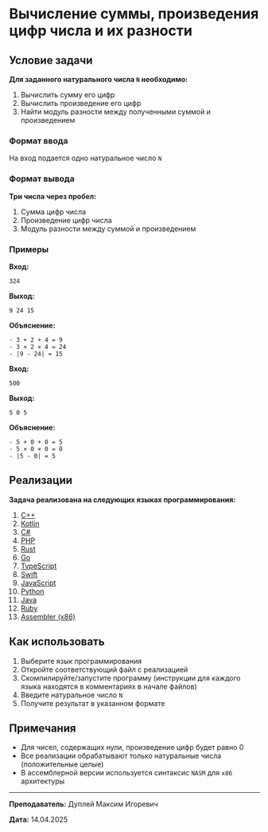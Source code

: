 # Вычисление суммы, произведения цифр числа и их разности

## Условие задачи

**Для заданного натурального числа `N` необходимо:**

1. Вычислить сумму его цифр
2. Вычислить произведение его цифр
3. Найти модуль разности между полученными суммой и произведением

### Формат ввода

На вход подается одно натуральное число `N`

### Формат вывода

**Три числа через пробел:**

1. Сумма цифр числа
2. Произведение цифр числа
3. Модуль разности между суммой и произведением

### Примеры

**Вход:**

```
324
```

**Выход:**

```
9 24 15
```

**Объяснение:**

```
- 3 + 2 + 4 = 9
- 3 × 2 × 4 = 24
- |9 - 24| = 15
```

**Вход:**
```
500
```

**Выход:**
```
5 0 5
```

**Объяснение:**
```
- 5 + 0 + 0 = 5
- 5 × 0 × 0 = 0
- |5 - 0| = 5
```

## Реализации

**Задача реализована на следующих языках программирования:**

1. [C++](cpp_digit_ops.cpp)
2. [Kotlin](DigitOps.kt)
3. [C#](DigitOps.cs)
4. [PHP](digit_ops.php)
5. [Rust](digit_ops.rs)
6. [Go](digit_ops.go)
7. [TypeScript](digit_ops.ts)
8. [Swift](digit_ops.swift)
9. [JavaScript](digit_ops.js)
10. [Python](digit_ops.py)
11. [Java](DigitOps.java)
12. [Ruby](digit_ops.rb)
13. [Assembler (x86)](digit_ops.asm)

## Как использовать

1. Выберите язык программирования
2. Откройте соответствующий файл с реализацией
3. Скомпилируйте/запустите программу (инструкции для каждого языка находятся в комментариях в начале файлов)
4. Введите натуральное число `N`
5. Получите результат в указанном формате

## Примечания

- Для чисел, содержащих нули, произведение цифр будет равно 0
- Все реализации обрабатывают только натуральные числа (положительные целые)
- В ассемблерной версии используется синтаксис `NASM` для `x86` архитектуры

---

**Преподаватель:** Дуплей Максим Игоревич

**Дата:** 14.04.2025
